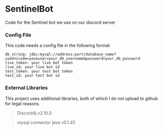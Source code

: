 # SentinelBot
Code for the Sentinel bot we use on our discord server

### Config File
This code needs a config file in the following format:
```
db_string: jdbc:mysql://address:port/database_name?useUnicode=yes&user=your_db_username&password=your_db_password
live_token: your live bot token
live_id: your live bot id
test_token: your test bot token
test_id: your test bot id
```

### External Libraries
This project uses additional libraries, both of which I do not upload to github for legal reasons.
> Discord4j v2.10.0

> mysql connector java v5.1.45
